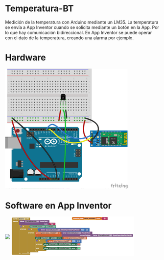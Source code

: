 # Temperatura-BT

Medición de la temperatura con Arduino mediante un LM35. La temperatura se envía a App Inventor cuando se solicita mediante un botón en la App.
Por lo que hay comunicación bidireccional. En App Inventor se puede operar con el dato de la temperatura, creando una alarma por ejemplo.

# Hardware
<img src="Bluetooth-Temp-SS_bb.png" width="400" align="center">

# Software en App Inventor

<img src="DiseñoApp.png" width="400" align="center">
<img src="CodigoApp.png" width="400" align="center">

